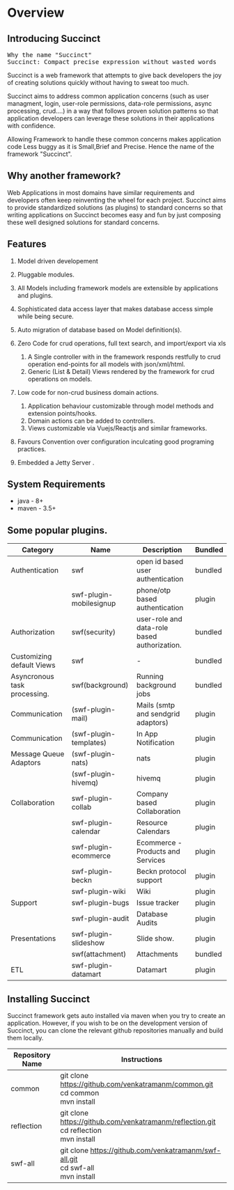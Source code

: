 # Overview
## Introducing Succinct
<pre>
Why the name "Succinct"
Succinct: Compact precise expression without wasted words
</pre>
Succinct is a web framework that attempts to give back developers the joy of creating solutions quickly without having to sweat too much.

Succinct aims to address common application concerns (such as user managment, login,	 user-role permissions, data-role permissions, async  processing, crud....) in a way that follows proven solution patterns so that application developers can leverage these solutions in their applications with confidence. 

Allowing Framework to handle these common concerns makes application code Less buggy as it is Small,Brief and Precise. Hence the name of the framework "Succinct".

## Why another framework? 
Web Applications in most domains have similar requirements and developers often keep reinventing the wheel for each project. Succinct aims to provide standardized solutions (as plugins) to standard concerns so that writing applications on Succinct becomes easy and fun by just composing these well designed solutions for standard concerns. 

## Features 
1. Model driven developement
1. Pluggable modules.
2. All Models including framework models are extensible by applications and plugins.
1. Sophisticated data access layer that makes database access simple while being secure.
1. Auto migration of database based on Model definition(s).
1. Zero Code for crud operations, full text search, and import/export via xls
	1. A Single controller with in the framework responds restfully to crud operation end-points for all models with json/xml/html.
	3. Generic (List & Detail) Views rendered by the framework for crud operations on models.

1. Low code for non-crud business domain actions. 
	1. Application behaviour customizable through model methods  and extension points/hooks.
	2. Domain actions can be added to controllers.
	3. Views customizable via Vuejs/Reactjs and similar frameworks.
1. Favours Convention over configuration inculcating good programing practices. 
1. Embedded a Jetty Server .


## System Requirements
* java - 8+ 
* maven - 3.5+	




## Some popular plugins.

|Category| Name | Description | Bundled|
|-|-|-|-|
|Authentication |swf|open id based user authentication| bundled
|	 |swf-plugin-mobilesignup|phone/otp based authentication| plugin
|Authorization|swf(security)|user-role and data-role based authorization.| bundled
|Customizing default Views|swf| - |bundled
|Asyncronous task processing.|swf(background)| Running background jobs| bundled 
| Communication | (swf-plugin-mail)|Mails (smtp and sendgrid adaptors) | plugin
| Communication | (swf-plugin-templates)|In App Notification | plugin 
| Message Queue Adaptors |(swf-plugin-nats)| nats | plugin 
| |(swf-plugin-hivemq)|hivemq|plugin
|Collaboration|swf-plugin-collab|Company based Collaboration|plugin
| |	swf-plugin-calendar|Resource Calendars|plugin
|	| swf-plugin-ecommerce|Ecommerce - Products and Services |plugin
| | swf-plugin-beckn|Beckn protocol support|plugin
| | swf-plugin-wiki |Wiki | plugin
|Support |swf-plugin-bugs| Issue  tracker |plugin
| | swf-plugin-audit|Database Audits| plugin
|Presentations | swf-plugin-slideshow|Slide show.| plugin
| | swf(attachment)|Attachments |bundled
|ETL |swf-plugin-datamart|Datamart	| plugin

## Installing Succinct
Succinct framework gets auto installed via maven when you try to create an application. However, if you  wish to be on the development version of Succinct, you can clone the relevant github repositories manually and build them locally. 

|Repository Name | Instructions|
|-|-
|common |git clone https://github.com/venkatramanm/common.git <br> cd common <br>mvn install <br>|
|reflection |git clone https://github.com/venkatramanm/reflection.git <br> cd reflection <br>mvn install <br>|
|swf-all|git clone https://github.com/venkatramanm/swf-all.git <br> cd swf-all <br>mvn install|


